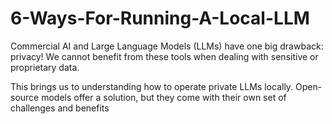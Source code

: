 # 6-Ways-For-Running-A-Local-LLM  

Commercial AI and Large Language Models (LLMs) have one big drawback: privacy! We cannot benefit from these tools when dealing with sensitive or proprietary data.

This brings us to understanding how to operate private LLMs locally. Open-source models offer a solution, but they come with their own set of challenges and benefits
